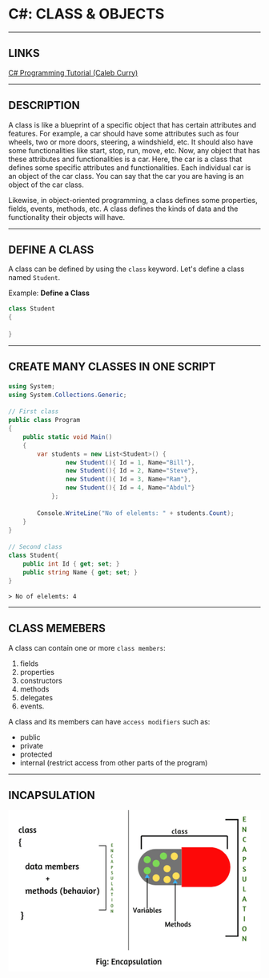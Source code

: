 # C#: CLASS & OBJECTS


---


## LINKS

[](https://www.tutorialsteacher.com/csharp/csharp-class)
[C# Programming Tutorial (Caleb Curry)](https://www.youtube.com/watch?v=sGvosEfEu0E&list=PL_c9BZzLwBRIXCJGLd4UzqH34uCclOFwC&index=75)



---



## DESCRIPTION

A class is like a blueprint of a specific object that has certain attributes and features. For example, a car should have some attributes such as four wheels, two or more doors, steering, a windshield, etc. It should also have some functionalities like start, stop, run, move, etc. Now, any object that has these attributes and functionalities is a car. Here, the car is a class that defines some specific attributes and functionalities. Each individual car is an object of the car class. You can say that the car you are having is an object of the car class.

Likewise, in object-oriented programming, a class defines some properties, fields, events, methods, etc. A class defines the kinds of data and the functionality their objects will have.



---



## DEFINE A CLASS

A class can be defined by using the `class` keyword. Let's define a class named `Student`.


Example: **Define a Class**
```cs
class Student
{
    
}
```


---



## CREATE MANY CLASSES IN ONE SCRIPT

```cs
using System;
using System.Collections.Generic;

// First class
public class Program
{
	public static void Main()
	{
		var students = new List<Student>() { 
                new Student(){ Id = 1, Name="Bill"},
                new Student(){ Id = 2, Name="Steve"},
                new Student(){ Id = 3, Name="Ram"},
                new Student(){ Id = 4, Name="Abdul"}
            };
	
		Console.WriteLine("No of elelemts: " + students.Count);
	}
}

// Second class
class Student{
	public int Id { get; set; }
	public string Name { get; set; }
}
```
```
> No of elelemts: 4
```


---



## CLASS MEMEBERS

A class can contain one or more `class members`:
1. fields
2. properties
3. constructors
4. methods
5. delegates
6. events.

A class and its members can have `access modifiers` such as:
- public
- private
- protected
- internal (restrict access from other parts of the program)



---



## INCAPSULATION

![](images/encapsulation.png)